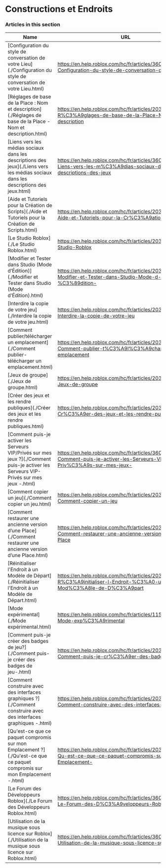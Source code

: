 # Constructions et Endroits  
### Articles in this section
Name|URL
-|-
[Configuration du style de conversation de votre Lieu](./Configuration du style de conversation de votre Lieu.html) |https://en.help.roblox.com/hc/fr/articles/360019904552-Configuration-du-style-de-conversation-de-votre-Lieu
[Réglages de base de la Place : Nom et description](./Réglages de base de la Place - Nom et description.html) |https://en.help.roblox.com/hc/fr/articles/203314030-R%C3%A9glages-de-base-de-la-Place-Nom-et-description
[Liens vers les médias sociaux dans les descriptions des jeux](./Liens vers les médias sociaux dans les descriptions des jeux.html) |https://en.help.roblox.com/hc/fr/articles/360000910966-Liens-vers-les-m%C3%A9dias-sociaux-dans-les-descriptions-des-jeux
[Aide et Tutoriels pour la Création de Scripts](./Aide et Tutoriels pour la Création de Scripts.html) |https://en.help.roblox.com/hc/fr/articles/203625344-Aide-et-Tutoriels-pour-la-Cr%C3%A9ation-de-Scripts
[Le Studio Roblox](./Le Studio Roblox.html) |https://en.help.roblox.com/hc/fr/articles/203313860-Le-Studio-Roblox
[Modifier et Tester dans Studio (Mode d’Édition)](./Modifier et Tester dans Studio (Mode d’Édition).html) |https://en.help.roblox.com/hc/fr/articles/203313870-Modifier-et-Tester-dans-Studio-Mode-d-%C3%89dition-
[Interdire la copie de votre jeu](./Interdire la copie de votre jeu.html) |https://en.help.roblox.com/hc/fr/articles/203313940-Interdire-la-copie-de-votre-jeu
[Comment publier/télécharger un emplacement](./Comment publier-télécharger un emplacement.html) |https://en.help.roblox.com/hc/fr/articles/203313890-Comment-publier-t%C3%A9l%C3%A9charger-un-emplacement
[Jeux de groupe](./Jeux de groupe.html) |https://en.help.roblox.com/hc/fr/articles/203313760-Jeux-de-groupe
[Créer des jeux et les rendre publiques](./Créer des jeux et les rendre publiques.html) |https://en.help.roblox.com/hc/fr/articles/203313950-Cr%C3%A9er-des-jeux-et-les-rendre-publiques
[Comment puis-je activer les Serveurs VIP/Privés sur mes jeux ?](./Comment puis-je activer les Serveurs VIP-Privés sur mes jeux -.html) |https://en.help.roblox.com/hc/fr/articles/360000781023-Comment-puis-je-activer-les-Serveurs-VIP-Priv%C3%A9s-sur-mes-jeux-
[Comment copier un jeu](./Comment copier un jeu.html) |https://en.help.roblox.com/hc/fr/articles/203313900-Comment-copier-un-jeu
[Comment restaurer une ancienne version d’une Place](./Comment restaurer une ancienne version d’une Place.html) |https://en.help.roblox.com/hc/fr/articles/203313850-Comment-restaurer-une-ancienne-version-d-une-Place
[Réinitialiser l'Endroit à un Modèle de Départ](./Réinitialiser l'Endroit à un Modèle de Départ.html) |https://en.help.roblox.com/hc/fr/articles/203313920-R%C3%A9initialiser-l-Endroit-%C3%A0-un-Mod%C3%A8le-de-D%C3%A9part
[Mode expérimental](./Mode expérimental.html) |https://en.help.roblox.com/hc/fr/articles/115003766763-Mode-exp%C3%A9rimental
[Comment puis-je créer des badges de jeu?](./Comment puis-je créer des badges de jeu-.html) |https://en.help.roblox.com/hc/fr/articles/203313650-Comment-puis-je-cr%C3%A9er-des-badges-de-jeu-
[Comment construire avec des interfaces graphiques ?](./Comment construire avec des interfaces graphiques -.html) |https://en.help.roblox.com/hc/fr/articles/203313960-Comment-construire-avec-des-interfaces-graphiques-
[Qu'est-ce que ce paquet compromis sur mon Emplacement ?](./Qu'est-ce que ce paquet compromis sur mon Emplacement -.html) |https://en.help.roblox.com/hc/fr/articles/203312920-Qu-est-ce-que-ce-paquet-compromis-sur-mon-Emplacement-
[Le Forum des Développeurs Roblox](./Le Forum des Développeurs Roblox.html) |https://en.help.roblox.com/hc/fr/articles/360000240223-Le-Forum-des-D%C3%A9veloppeurs-Roblox
[Utilisation de la musique sous licence sur Roblox](./Utilisation de la musique sous licence sur Roblox.html) |https://en.help.roblox.com/hc/fr/articles/360000927163-Utilisation-de-la-musique-sous-licence-sur-Roblox